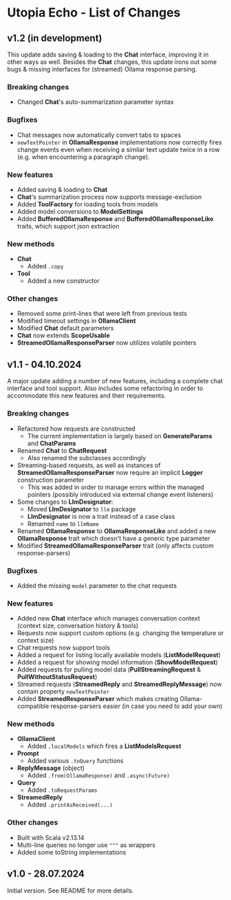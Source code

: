 # Utopia Echo - List of Changes

## v1.2 (in development)
This update adds saving & loading to the **Chat** interface, improving it in other ways as well. 
Besides the **Chat** changes, this update irons out some bugs & missing interfaces for (streamed) Ollama response parsing.
### Breaking changes
- Changed **Chat**'s auto-summarization parameter syntax
### Bugfixes
- Chat messages now automatically convert tabs to spaces
- `newTextPointer` in **OllamaResponse** implementations now correctly fires change events 
  even when receiving a similar text update twice in a row (e.g. when encountering a paragraph change).
### New features
- Added saving & loading to **Chat**
- **Chat**'s summarization process now supports message-exclusion
- Added **ToolFactory** for loading tools from models
- Added model conversions to **ModelSettings**
- Added **BufferedOllamaResponse** and **BufferedOllamaResponseLike** traits, which support json extraction
### New methods
- **Chat**
  - Added `.copy`
- **Tool**
  - Added a new constructor
### Other changes
- Removed some print-lines that were left from previous tests
- Modified timeout settings in **OllamaClient**
- Modified **Chat** default parameters
- **Chat** now extends **ScopeUsable**
- **StreamedOllamaResponseParser** now utilizes volatile pointers

## v1.1 - 04.10.2024
A major update adding a number of new features, including a complete chat interface and tool support. 
Also includes some refactoring in order to accommodate this new features and their requirements.
### Breaking changes
- Refactored how requests are constructed
  - The current implementation is largely based on **GenerateParams** and **ChatParams**
- Renamed **Chat** to **ChatRequest**
  - Also renamed the subclasses accordingly
- Streaming-based requests, as well as instances of **StreamedOllamaResponseParser** 
  now require an implicit **Logger** construction parameter
  - This was added in order to manage errors within the managed pointers 
    (possibly introduced via external change event listeners)
- Some changes to **LlmDesignator**:
  - Moved **LlmDesignator** to `llm` package
  - **LlmDesignator** is now a trait instead of a case class
  - Renamed `name` to `llmName`
- Renamed **OllamaResponse** to **OllamaResponseLike** and added a new **OllamaResponse** trait 
  which doesn't have a generic type parameter
- Modified **StreamedOllamaResponseParser** trait (only affects custom response-parsers)
### Bugfixes
- Added the missing `model` parameter to the chat requests
### New features
- Added new **Chat** interface which manages conversation context (context size, conversation history & tools)
- Requests now support custom options (e.g. changing the temperature or context size)
- Chat requests now support tools
- Added a request for listing locally available models (**ListModelRequest**)
- Added a request for showing model information (**ShowModelRequest**)
- Added requests for pulling model data (**PullStreamingRequest** & **PullWithoutStatusRequest**)
- Streamed requests (**StreamedReply** and **StreamedReplyMessage**) now contain property `newTextPointer`
- Added **StreamedResponseParser** which makes creating Ollama-compatible response-parsers easier 
  (in case you need to add your own)
### New methods
- **OllamaClient**
  - Added `.localModels` which fires a **ListModelsRequest**
- **Prompt**
  - Added various `.toQuery` functions
- **ReplyMessage** (object)
  - Added `.from(OllamaResponse)` and `.async(Future)`
- **Query**
  - Added `.toRequestParams`
- **StreamedReply**
  - Added `.printAsReceived(...)`
### Other changes
- Built with Scala v2.13.14
- Multi-line queries no longer use `"""` as wrappers
- Added some toString implementations

## v1.0 - 28.07.2024
Initial version. See README for more details.
